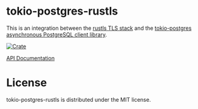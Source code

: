 # tokio-postgres-rustls
This is an integration between the [rustls TLS stack](https://github.com/ctz/rustls)
and the [tokio-postgres asynchronous PostgreSQL client library](https://github.com/sfackler/rust-postgres).

[![Crate](https://img.shields.io/crates/v/tokio-postgres-rustls.svg)](https://crates.io/crates/tokio-postgres-rustls)

[API Documentation](https://docs.rs/tokio-postgres-rustls/)

# License
tokio-postgres-rustls is distributed under the MIT license.

